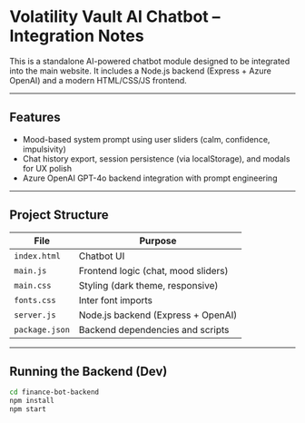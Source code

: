 # Volatility Vault AI Chatbot – Integration Notes

This is a standalone AI-powered chatbot module designed to be integrated into the main website. 
It includes a Node.js backend (Express + Azure OpenAI) and a modern HTML/CSS/JS frontend.

---

## Features
- Mood-based system prompt using user sliders (calm, confidence, impulsivity)
- Chat history export, session persistence (via localStorage), and modals for UX polish
- Azure OpenAI GPT-4o backend integration with prompt engineering

---

## Project Structure

| File                | Purpose                              |
|---------------------|--------------------------------------|
| `index.html`        | Chatbot UI                           |
| `main.js`           | Frontend logic (chat, mood sliders)  |
| `main.css`          | Styling (dark theme, responsive)     |
| `fonts.css`         | Inter font imports                   |
| `server.js`         | Node.js backend (Express + OpenAI)   |
| `package.json`      | Backend dependencies and scripts     |

---

## Running the Backend (Dev)

```bash
cd finance-bot-backend
npm install
npm start
